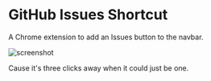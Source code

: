 GitHub Issues Shortcut
======================

A Chrome extension to add an Issues button to the navbar.

![screenshot](https://raw.github.com/atav32/github-issues-shortcut/master/screenshot.png)

Cause it's three clicks away when it could just be one.
